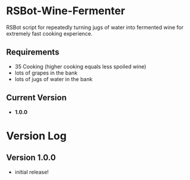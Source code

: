 # RSBot-Wine-Fermenter

RSBot script for repeatedly turning jugs of water into fermented wine for extremely fast cooking experience.

## Requirements
- 35 Cooking (higher cooking equals less spoiled wine)
- lots of grapes in the bank
- lots of jugs of water in the bank

## Current Version 
- **1.0.0**

# Version Log 

## Version 1.0.0
- initial release!

